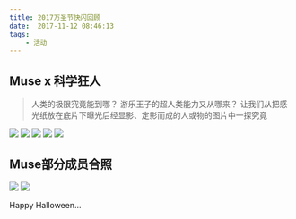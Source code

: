 ```yaml
---
title: 2017万圣节快闪回顾
date:  2017-11-12 08:46:13
tags: 
    - 活动
---
```

## Muse x 科学狂人

>人类的极限究竟能到哪？
游乐王子的超人类能力又从哪来？
让我们从把感光纸放在底片下曝光后经显影、定影而成的人或物的图片中一探究竟

<!-- more -->


![](https://tva1.sinaimg.cn/large/006y8mN6ly1g6bmsjgnjij30k00dc3zg.jpg)
![](https://tva1.sinaimg.cn/large/006y8mN6ly1g6bmsk2nj1j30k00dcjs9.jpg)
![](https://tva1.sinaimg.cn/large/006y8mN6ly1g6bmsols0hj30k00dcgm8.jpg)
![](https://tva1.sinaimg.cn/large/006y8mN6ly1g6bmsr6ctdj30k00dcgn9.jpg)
![](https://tva1.sinaimg.cn/large/006y8mN6ly1g6bmstxv63j30k00dcabo.jpg)

## Muse部分成员合照

![](https://tva1.sinaimg.cn/large/006y8mN6ly1g6bmswxdvyj30k00e5acc.jpg)
![](https://tva1.sinaimg.cn/large/006y8mN6ly1g6bmszd48kj30jj0d0wg3.jpg)
 
Happy Halloween... 